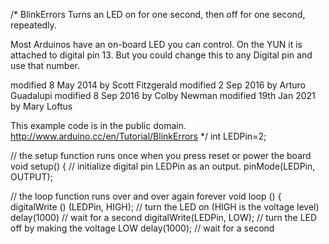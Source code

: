 /*
  BlinkErrors
  Turns an LED on for one second, then off for one second, repeatedly.

  Most Arduinos have an on-board LED you can control. 
  On the YUN it is attached to digital pin 13. 
  But you could change this to any Digital pin and use that number.

  modified 8 May 2014 by Scott Fitzgerald
  modified 2 Sep 2016  by Arturo Guadalupi
  modified 8 Sep 2016 by Colby Newman
  modified 19th Jan 2021 by Mary Loftus 

  This example code is in the public domain.
  http://www.arduino.cc/en/Tutorial/BlinkErrors
*/
int LEDPin=2;

// the setup function runs once when you press reset or power the board
void setup() {
  // initialize digital pin LEDPin as an output.
  pinMode(LEDPin, OUTPUT);


// the loop function runs over and over again forever
 void loop () {
 digitalWrite () (LEDPin, HIGH);       // turn the LED on (HIGH is the voltage level)
  delay(1000)                       // wait for a second
  digitalWrite(LEDPin, LOW);        // turn the LED off by making the voltage LOW
  delay(1000);                       // wait for a second
